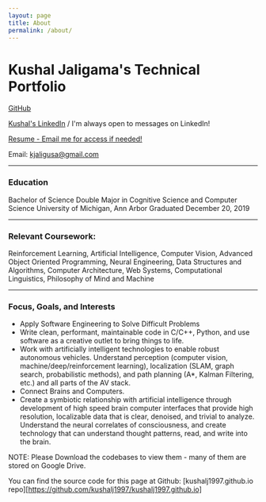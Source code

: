 ```yaml
---
layout: page
title: About
permalink: /about/
---
```


# Kushal Jaligama's Technical Portfolio
[GitHub](http://github.com/kushalj1997)

[Kushal's LinkedIn](http://tinyurl.com/KushalLinkedIn) / I'm always open to messages on LinkedIn!

[Resume - Email me for access if needed!](https://tinyurl.com/KushalResumeGoogleDrive)

Email: kjaligusa@gmail.com

---
### Education
Bachelor of Science
Double Major in Cognitive Science and Computer Science
University of Michigan, Ann Arbor
Graduated December 20, 2019

---
### Relevant Coursework:
Reinforcement Learning, Artificial Intelligence, Computer Vision, Advanced Object Oriented Programming, Neural Engineering, Data Structures and Algorithms, Computer Architecture, Web Systems, Computational Linguistics, Philosophy of Mind and Machine

---
### Focus, Goals, and Interests
- Apply Software Engineering to Solve Difficult Problems
- Write clean, performant, maintainable code in C/C++, Python, and use software as a creative outlet to bring things to life.
- Work with artificially intelligent technologies to enable robust autonomous vehicles. Understand perception (computer vision, machine/deep/reinforcement learning), localization (SLAM, graph search, probabilistic methods), and path planning (A*, Kalman Filtering, etc.) and all parts of the AV stack.
- Connect Brains and Computers.
- Create a symbiotic relationship with artificial intelligence through development of high speed brain computer interfaces that provide high resolution, localizable data that is clear, denoised, and trivial to analyze. Understand the neural correlates of consciousness, and create technology that can understand thought patterns, read, and write into the brain.

NOTE: Please Download the codebases to view them - many of them are stored on Google Drive.

You can find the source code for this page at Github:
[kushalj1997.github.io repo][https://github.com/kushalj1997/kushalj1997.github.io]
